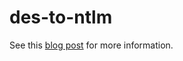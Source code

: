 # des-to-ntlm

See this [blog post](https://n-etupirka.net/entry/2023/01/28/104428) for more information.